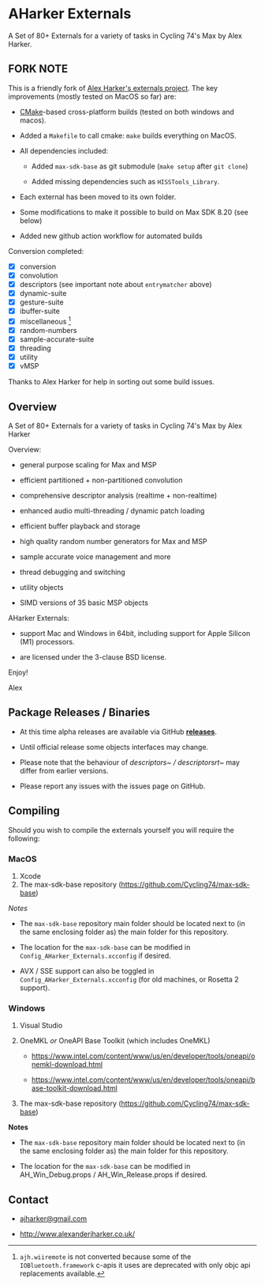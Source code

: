 # AHarker Externals

A Set of 80+ Externals for a variety of tasks in Cycling 74's Max by Alex Harker.

## FORK NOTE

This is a friendly fork of [Alex Harker's externals project](https://github.com/AlexHarker/AHarker_Externals/). The key improvements (mostly tested on MacOS so far) are:

- [CMake](https://cmake.org)-based cross-platform builds (tested on both windows and macos). 

- Added a `Makefile` to call cmake: `make` builds everything on MacOS.

- All dependencies included:

	- Added `max-sdk-base` as git submodule (`make setup` after `git clone`)

	- Added missing dependencies such as `HISSTools_Library`.

- Each external has been moved to its own folder.

- Some modifications to make it possible to build on Max SDK 8.20 (see below)

- Added new github action workflow for automated builds

Conversion completed:

- [x] conversion
- [x] convolution
- [x] descriptors (see important note about `entrymatcher` above)
- [x] dynamic-suite
- [x] gesture-suite
- [x] ibuffer-suite
- [x] miscellaneous [^1]
- [x] random-numbers
- [x] sample-accurate-suite
- [x] threading
- [x] utility
- [x] vMSP

[^1]: `ajh.wiiremote` is not converted because some of the `IOBluetooth.framework` c-apis it uses are deprecated with only objc api replacements available.

Thanks to Alex Harker for help in sorting out some build issues.

## Overview


A Set of 80+ Externals for a variety of tasks in Cycling 74's Max by Alex Harker

Overview:

- general purpose scaling for Max and MSP

- efficient partitioned + non-partitioned convolution

- comprehensive descriptor analysis (realtime + non-realtime)

- enhanced audio multi-threading / dynamic patch loading

- efficient buffer playback and storage

- high quality random number generators for Max and MSP

- sample accurate voice management and more

- thread debugging and switching

- utility objects

- SIMD versions of 35 basic MSP objects

AHarker Externals:

- support Mac and Windows in 64bit, including support for Apple Silicon (M1) processors.

- are licensed under the 3-clause BSD license.

Enjoy!

Alex

## Package Releases / Binaries


- At this time alpha releases are available via GitHub **[releases](https://github.com/AlexHarker/AHarker_Externals/releases)**. 

- Until official release some objects interfaces may change.

- Please note that the behaviour of *descriptors~ / descriptorsrt~* may differ from earlier versions. 

- Please report any issues with the issues page on GitHub. 

## Compiling

Should you wish to compile the externals yourself you will require the following:

### MacOS

1. Xcode
2. The max-sdk-base repository (https://github.com/Cycling74/max-sdk-base)

*Notes*

- The `max-sdk-base` repository main folder should be located next to (in the same enclosing folder as) the main folder for this repository.

- The location for the `max-sdk-base` can be modified in `Config_AHarker_Externals.xcconfig` if desired.

- AVX / SSE support can also be toggled in `Config_AHarker_Externals.xcconfig` (for old machines, or Rosetta 2 support).

### Windows

1. Visual Studio

2. OneMKL *or* OneAPI Base Toolkit (which includes OneMKL)
    
    - <https://www.intel.com/content/www/us/en/developer/tools/oneapi/onemkl-download.html>
	
	- <https://www.intel.com/content/www/us/en/developer/tools/oneapi/base-toolkit-download.html>
  
3. The max-sdk-base repository (https://github.com/Cycling74/max-sdk-base)

**Notes**

- The `max-sdk-base` repository main folder should be located next to (in the same enclosing folder as) the main folder for this repository.

- The location for the `max-sdk-base` can be modified in AH_Win_Debug.props / AH_Win_Release.props if desired.

## Contact


- <ajharker@gmail.com>

- <http://www.alexanderjharker.co.uk/>
